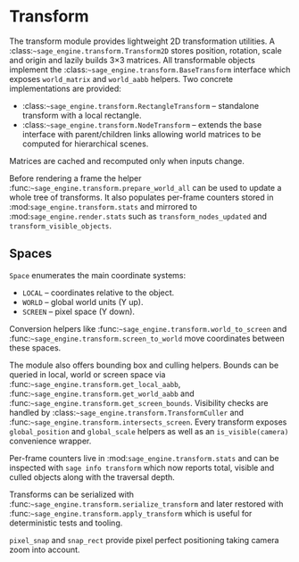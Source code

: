 # Transform

The transform module provides lightweight 2D transformation utilities.  A
:class:`~sage_engine.transform.Transform2D` stores position, rotation, scale and
origin and lazily builds 3×3 matrices.  All transformable objects implement
the :class:`~sage_engine.transform.BaseTransform` interface which exposes
``world_matrix`` and ``world_aabb`` helpers.  Two concrete implementations are
provided:

* :class:`~sage_engine.transform.RectangleTransform` – standalone transform with
  a local rectangle.
* :class:`~sage_engine.transform.NodeTransform` – extends the base interface
  with parent/children links allowing world matrices to be computed for
  hierarchical scenes.

Matrices are cached and recomputed only when inputs change.

Before rendering a frame the helper :func:`~sage_engine.transform.prepare_world_all`
can be used to update a whole tree of transforms.
It also populates per-frame counters stored in
:mod:`sage_engine.transform.stats` and mirrored to
:mod:`sage_engine.render.stats` such as ``transform_nodes_updated`` and
``transform_visible_objects``.

## Spaces

``Space`` enumerates the main coordinate systems:

* ``LOCAL`` – coordinates relative to the object.
* ``WORLD`` – global world units (Y up).
* ``SCREEN`` – pixel space (Y down).

Conversion helpers like :func:`~sage_engine.transform.world_to_screen` and
:func:`~sage_engine.transform.screen_to_world` move coordinates between these
spaces.

The module also offers bounding box and culling helpers.  Bounds can be queried
in local, world or screen space via :func:`~sage_engine.transform.get_local_aabb`,
:func:`~sage_engine.transform.get_world_aabb` and
:func:`~sage_engine.transform.get_screen_bounds`.  Visibility checks are handled
by :class:`~sage_engine.transform.TransformCuller` and
:func:`~sage_engine.transform.intersects_screen`.  Every transform exposes
``global_position`` and ``global_scale`` helpers as well as an
``is_visible(camera)`` convenience wrapper.

Per-frame counters live in :mod:`sage_engine.transform.stats` and can be
inspected with ``sage info transform`` which now reports total, visible and
culled objects along with the traversal depth.

Transforms can be serialized with
:func:`~sage_engine.transform.serialize_transform` and later restored with
:func:`~sage_engine.transform.apply_transform` which is useful for deterministic
tests and tooling.

``pixel_snap`` and ``snap_rect`` provide pixel perfect positioning taking camera
zoom into account.
